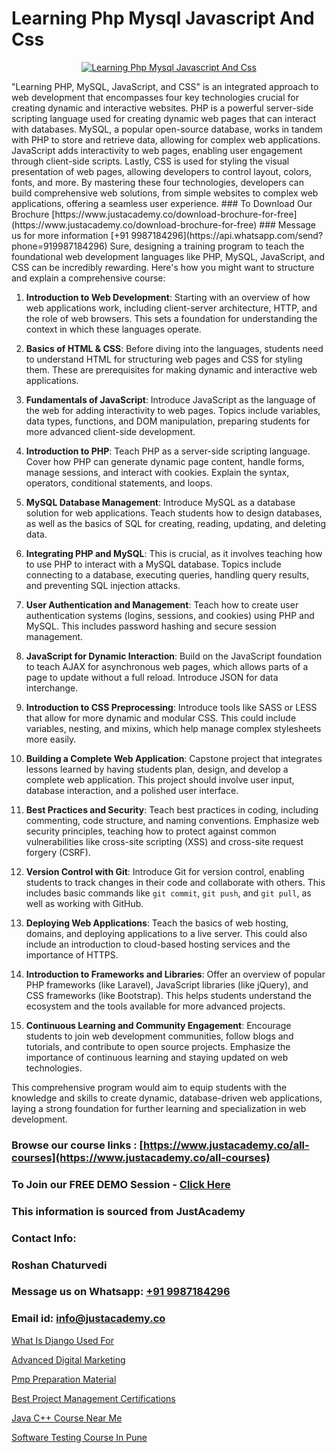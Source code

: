 # Learning Php Mysql Javascript And Css

<p align="center">
  <a href="https://justacademy.co/course-detail/php-training">
    <img src="https://justacademy.co/storage2/course_image/1676637155_course_image.webp" alt="Learning Php Mysql Javascript And Css">
  </a>
</p>
"Learning PHP, MySQL, JavaScript, and CSS" is an integrated approach to web development that encompasses four key technologies crucial for creating dynamic and interactive websites. PHP is a powerful server-side scripting language used for creating dynamic web pages that can interact with databases. MySQL, a popular open-source database, works in tandem with PHP to store and retrieve data, allowing for complex web applications. JavaScript adds interactivity to web pages, enabling user engagement through client-side scripts. Lastly, CSS is used for styling the visual presentation of web pages, allowing developers to control layout, colors, fonts, and more. By mastering these four technologies, developers can build comprehensive web solutions, from simple websites to complex web applications, offering a seamless user experience.
### To Download Our Brochure [https://www.justacademy.co/download-brochure-for-free](https://www.justacademy.co/download-brochure-for-free)
### Message us for more information [+91 9987184296](https://api.whatsapp.com/send?phone=919987184296)
Sure, designing a training program to teach the foundational web development languages like PHP, MySQL, JavaScript, and CSS can be incredibly rewarding. Here's how you might want to structure and explain a comprehensive course:

1) **Introduction to Web Development**: Starting with an overview of how web applications work, including client-server architecture, HTTP, and the role of web browsers. This sets a foundation for understanding the context in which these languages operate.

2) **Basics of HTML & CSS**: Before diving into the languages, students need to understand HTML for structuring web pages and CSS for styling them. These are prerequisites for making dynamic and interactive web applications.

3) **Fundamentals of JavaScript**: Introduce JavaScript as the language of the web for adding interactivity to web pages. Topics include variables, data types, functions, and DOM manipulation, preparing students for more advanced client-side development.

4) **Introduction to PHP**: Teach PHP as a server-side scripting language. Cover how PHP can generate dynamic page content, handle forms, manage sessions, and interact with cookies. Explain the syntax, operators, conditional statements, and loops.

5) **MySQL Database Management**: Introduce MySQL as a database solution for web applications. Teach students how to design databases, as well as the basics of SQL for creating, reading, updating, and deleting data.

6) **Integrating PHP and MySQL**: This is crucial, as it involves teaching how to use PHP to interact with a MySQL database. Topics include connecting to a database, executing queries, handling query results, and preventing SQL injection attacks.

7) **User Authentication and Management**: Teach how to create user authentication systems (logins, sessions, and cookies) using PHP and MySQL. This includes password hashing and secure session management.

8) **JavaScript for Dynamic Interaction**: Build on the JavaScript foundation to teach AJAX for asynchronous web pages, which allows parts of a page to update without a full reload. Introduce JSON for data interchange.

9) **Introduction to CSS Preprocessing**: Introduce tools like SASS or LESS that allow for more dynamic and modular CSS. This could include variables, nesting, and mixins, which help manage complex stylesheets more easily.

10) **Building a Complete Web Application**: Capstone project that integrates lessons learned by having students plan, design, and develop a complete web application. This project should involve user input, database interaction, and a polished user interface.

11) **Best Practices and Security**: Teach best practices in coding, including commenting, code structure, and naming conventions. Emphasize web security principles, teaching how to protect against common vulnerabilities like cross-site scripting (XSS) and cross-site request forgery (CSRF).

12) **Version Control with Git**: Introduce Git for version control, enabling students to track changes in their code and collaborate with others. This includes basic commands like `git commit`, `git push`, and `git pull`, as well as working with GitHub.

13) **Deploying Web Applications**: Teach the basics of web hosting, domains, and deploying applications to a live server. This could also include an introduction to cloud-based hosting services and the importance of HTTPS.

14) **Introduction to Frameworks and Libraries**: Offer an overview of popular PHP frameworks (like Laravel), JavaScript libraries (like jQuery), and CSS frameworks (like Bootstrap). This helps students understand the ecosystem and the tools available for more advanced projects.

15) **Continuous Learning and Community Engagement**: Encourage students to join web development communities, follow blogs and tutorials, and contribute to open source projects. Emphasize the importance of continuous learning and staying updated on web technologies.

This comprehensive program would aim to equip students with the knowledge and skills to create dynamic, database-driven web applications, laying a strong foundation for further learning and specialization in web development.

### Browse our course links : [https://www.justacademy.co/all-courses](https://www.justacademy.co/all-courses) 
### To Join our FREE DEMO Session - [Click Here](https://www.justacademy.co/register-for-course-demo)


### This information is sourced from JustAcademy
### Contact Info:
### Roshan Chaturvedi
### Message us on Whatsapp: [+91 9987184296](https://api.whatsapp.com/send?phone=919987184296)
### Email id: [info@justacademy.co](mailto:info@justacademy.co)
                
[What Is Django Used For](https://www.linkedin.com/pulse/what-django-used-justacademy-jaipur-ap4hc?trackingId=O%2F2J6a%2BiGDu0WCWVaBkQzg%3D%3D&lipi=urn%3Ali%3Apage%3Ad_flagship3_company_admin%3BIXUBIWFOQ8%2BPAHGixoaE%2FQ%3D%3D)

[Advanced Digital Marketing](https://www.linkedin.com/pulse/advanced-digital-marketing-justacademy-chicago-mbhdf?trackingId=i0g6jAG%2FsKc1%2FgGXqda6wQ%3D%3D&lipi=urn%3Ali%3Apage%3Ad_flagship3_company_admin%3BbTJRO6qqRWqOeqPKnJNhBw%3D%3D)

[Pmp Preparation Material](https://medium.com/@justacademytraining/pmp-preparation-material-9d7b2523eec4)

[Best Project Management Certifications](https://medium.com/@negishivu99/best-project-management-certifications-81b1b6e4cab6)

[Java C++ Course Near Me](https://justacademyin.github.io/justacademy/java-c++-course-near-me)

[Software Testing Course In Pune](https://justacademyin.github.io/justacademy/software-testing-course-in-pune)

